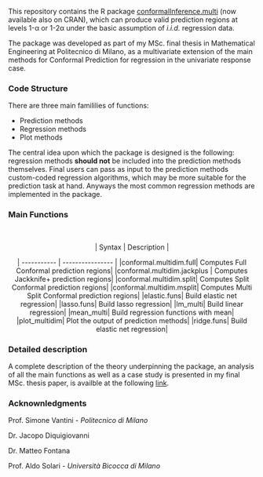 
This repository contains the R package [conformalInference.multi](https://cran.r-project.org/web/packages/conformalInference.multi/index.html) (now available also on CRAN), which can produce valid prediction regions at levels 1-α or 1-2α under the basic assumption of _i.i.d._ regression data. 

The package was developed as part of my MSc. final thesis in Mathematical Engineering at Politecnico di Milano, as a multivariate extension of the main methods for Conformal Prediction for regression in the univariate response case.

### Code Structure

There are three main famililies of functions:

- Prediction methods
- Regression methods
- Plot methods


The central idea upon which the package is designed is the following: regression methods **should not** be included into the prediction methods themselves. Final users can pass as input to the prediction methods custom-coded regression algorithms, which may be more suitable for the prediction task at hand. Anyways the most common regression methods are implemented in the package.

### Main Functions

<br/>
<div align="center">


| Syntax      | Description |
  
| ----------- | ---------------- |
|conformal.multidim.full| Computes Full Conformal prediction regions|
|conformal.multidim.jackplus | Computes Jackknife+ prediction regions|
|conformal.multidim.split| Computes Split Conformal prediction regions|
|conformal.multidim.msplit| Computes Multi Split Conformal prediction regions|
|elastic.funs| Build elastic net regression|
|lasso.funs| Build lasso regression|
|lm_multi| Build linear regression|
|mean_multi| Build regression functions with mean|
|plot_multidim| Plot the output of prediction methods|
|ridge.funs| Build elastic net regression|
  
  </div>


### Detailed description

A complete description of the theory underpinning the package, an analysis of all the main functions as well as a case study is presented in my final MSc. thesis paper, is availble at the following [link]().

### Acknownledgments

Prof. Simone Vantini - _Politecnico di Milano_

Dr. Jacopo Diquigiovanni

Dr. Matteo Fontana

Prof. Aldo Solari - _Università Bicocca di Milano_

